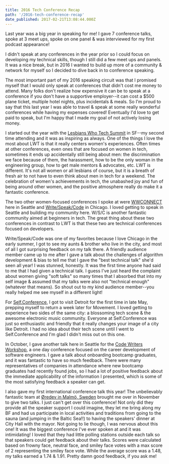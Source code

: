 ```yaml
---
title: 2016 Tech Conference Recap
path: '/2016-tech-conference-recap'
date_published: 2017-02-21T13:08:44.000Z
---
```


Last year was a big year in speaking for me! I gave 7 conference talks, spoke at 3 meet ups, spoke on one panel & was interviewed for my first podcast appearance!

I didn't speak at any conferences in the year prior so I could focus on developing my technical skills, though I still did a few meet ups and panels. It was a nice break, but in 2016 I wanted to build up more of a community & network for myself so I decided to dive back in to conference speaking.

The most important part of my 2016 speaking circuit was that I promised myself that I would only speak at conferences that didn't cost me money to attend. Many folks don't realize how expensive it can be to speak at a conference if you don't have a supportive employer--it can cost a \$500 plane ticket, multiple hotel nights, plus incidentals & meals. So I'm proud to say that this last year I was able to travel & speak at some really wonderful conferences while having my expenses covered! Eventually I'd love to get paid to speak, but I'm happy that I made my goal of not actively losing money.

I started out the year with the [Lesbians Who Tech Summit](http://lesbianswhotech.org/sanfrancisco2016/) in SF--my second time attending and it was as inspiring as always. One of the things I love the most about LWT is that it really centers women's experiences. Often times at other conferences, even ones that are focused on women in tech, sometimes it ends up accidentally still being about men: the discrimination we face because of them, the harassment, how to be the only woman in the engineering group, how to get male mentors & advocates, etc. LWT is different. It's not all women or all lesbians of course, but it is a breath of fresh air to not have to even think about men in tech for a weekend. The celebration of women's achievements in tech, the unabashed joy and fun of being around other women, and the positive atmosphere really do make it a fantastic conference.

The two other women-focused conferences I spoke at were [WWCONNECT](https://wwconnect2016.squarespace.com) here in Seattle and [Write/Speak/Code](http://writespeakcode.com/) in Chicago. I loved getting to speak in Seattle and building my community here. W/S/C is another fantastic community aimed at beginners in tech. The great thing about these two conferences in contrast to LWT is that these two are technical conferences focused on developers.

Write/Speak/Code was one of my favorites because I love Chicago in the early summer, I got to see my aunts & brother who live in the city, and most of all I got surprising feedback on my talk there. A friendly audience member came up to me after I gave a talk about the challenges of algorithm development & bias to tell me that I gave the "best technical talk" she'd seen all year! I was stunned, honestly. It was the first time anyone had said to me that I had given a technical talk. I guess I've just heard the complaint about women giving "soft talks" so many times that I absorbed that into my self image & assumed that my talks were also not "technical enough" (whatever that means). So shout out to my kind audience member--you really helped me see myself in a different light!

For [Self.Conference](http://selfconference.org), I got to visit Detroit for the first time in late May, prepping myself to return a week later for Movement. I loved getting to experience two sides of the same city: a blossoming tech scene & the awesome electronic music community. Everyone at Self.Conference was just so enthusiastic and friendly that it really changes your image of a city like Detroit. I had no idea about their tech scene until I went to Self.Conference and I'm glad I didn't miss out on this one.

In October, I gave another talk here in Seattle for the [Code Writers Workshop](http://www.codewritersworkshop.com), a one day conference focused on the career development of software engineers. I gave a talk about onboarding bootcamp graduates, and it was fantastic to have so much feedback. There were many representatives of companies in attendance where new bootcamp graduates had recently found jobs, so I had a lot of positive feedback about the immediate applicability of the information I presented, which is some of the most satisfying feedback a speaker can get.

I also gave my first international conference talk this year! The unbelievably fantastic team at [Øredev in Malmö, Sweden](http://oredev.org) brought me over in November to give two talks. I just can't get over this conference! Not only did they provide all the speaker support I could imagine, they let me bring along my BF and had us participate in local activities and traditions from going to the sauna (and jumping in the Baltic Sea!!) to having the speakers' dinner at City Hall with the mayor. Not going to lie though, I was nervous about this one! It was the biggest conference I've ever spoken at and it was intimidating! I loved that they had little polling stations outside each talk so that speakers could get feedback about their talks. Scores were calculated based on frowny face, neutral face, and smiley face votes with a max score of 2 representing the smiley face vote. While the average score was a 1.48, my talks earned a 1.74 & 1.91. Pretty damn good feedback, if you ask me!
